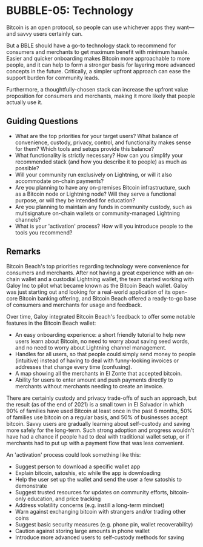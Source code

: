 # BUBBLE-05: Technology

Bitcoin is an open protocol, so people can use whichever apps they want—and savvy users certainly can. 

But a BBLE should have a go-to technology stack to recommend for consumers and merchants to get maximum benefit with minimum hassle. Easier and quicker onboarding makes Bitcoin more approachable to more people, and it can help to form a stronger basis for layering more advanced concepts in the future. Critically, a simpler upfront approach can ease the support burden for community leads. 

Furthermore, a thoughtfully-chosen stack can increase the upfront value proposition for consumers and merchants, making it more likely that people actually use it.

## Guiding Questions

- What are the top priorities for your target users? What balance of convenience, custody, privacy, control, and functionality makes sense for them? Which tools and setups provide this balance?
- What functionality is strictly necessary? How can you simplify your recommended stack (and how you describe it to people) as much as possible?
- Will your community run exclusively on Lightning, or will it also accommodate on-chain payments?
- Are you planning to have any on-premises Bitcoin infrastructure, such as a Bitcoin node or Lightning node? Will they serve a functional purpose, or will they be intended for education?
- Are you planning to maintain any funds in community custody, such as multisignature on-chain wallets or community-managed Lightning channels?
- What is your 'activation' process? How will you introduce people to the tools you recommend?

## Remarks

Bitcoin Beach's top priorities regarding technology were convenience for consumers and merchants. After not having a great experience with an on-chain wallet and a custodial Lightning wallet, the team started working with Galoy Inc to pilot what became known as the Bitcoin Beach wallet. Galoy was just starting out and looking for a real-world application of its open-core Bitcoin banking offering, and Bitcoin Beach offered a ready-to-go base of consumers and merchants for usage and feedback.

Over time, Galoy integrated Bitcoin Beach's feedback to offer some notable features in the Bitcoin Beach wallet:

- An easy onboarding experience: a short friendly tutorial to help new users learn about Bitcoin, no need to worry about saving seed words, and no need to worry about Lightning channel management.
- Handles for all users, so that people could simply send money to people (intuitive) instead of having to deal with funny-looking invoices or addresses that change every time (confusing).
- A map showing all the merchants in El Zonte that accepted bitcoin.
- Ability for users to enter amount and push payments directly to merchants without merchants needing to create an invoice.

There are certainly custody and privacy trade-offs of such an approach, but the result (as of the end of 2021) is a small town in El Salvador in which 90% of families have used Bitcoin at least once in the past 6 months, 50% of families use bitcoin on a regular basis, and 50% of businesses accept bitcoin. Savvy users are gradually learning about self-custody and saving more safely for the long-term. Such strong adoption and progress wouldn't have had a chance if people had to deal with traditional wallet setup, or if merchants had to put up with a payment flow that was less convenient.

An 'activation' process could look something like this:

- Suggest person to download a specific wallet app
- Explain bitcoin, satoshis, etc while the app is downloading
- Help the user set up the wallet and send the user a few satoshis to demonstrate
- Suggest trusted resources for updates on community efforts, bitcoin-only education, and price tracking
- Address volatility concerns (e.g. instill a long-term mindset)
- Warn against exchanging bitcoin with strangers and/or trading other coins
- Suggest basic security measures (e.g. phone pin, wallet recoverability)
- Caution against storing large amounts in phone wallet
- Introduce more advanced users to self-custody methods for saving

